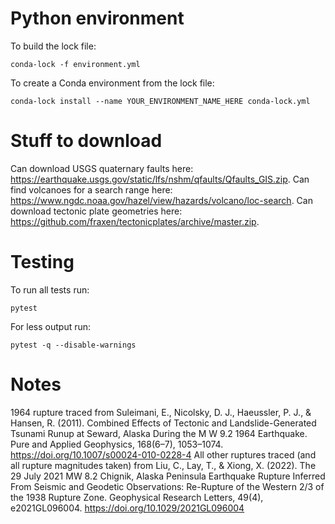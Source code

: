 # Python environment  #

To build the lock file:
```
conda-lock -f environment.yml
```
To create a Conda environment from the lock file:
```
conda-lock install --name YOUR_ENVIRONMENT_NAME_HERE conda-lock.yml
```

# Stuff to download #

Can download USGS quaternary faults here: <https://earthquake.usgs.gov/static/lfs/nshm/qfaults/Qfaults_GIS.zip>.
Can find volcanoes for a search range here: <https://www.ngdc.noaa.gov/hazel/view/hazards/volcano/loc-search>.
Can download tectonic plate geometries here: <https://github.com/fraxen/tectonicplates/archive/master.zip>.

# Testing #

To run all tests run:
```
pytest
```

For less output run:
```
pytest -q --disable-warnings
```

# Notes #

1964 rupture traced from Suleimani, E., Nicolsky, D. J., Haeussler, P. J., & Hansen, R. (2011). Combined Effects of Tectonic and Landslide-Generated Tsunami Runup at Seward, Alaska During the M W 9.2 1964 Earthquake. Pure and Applied Geophysics, 168(6–7), 1053–1074. https://doi.org/10.1007/s00024-010-0228-4
All other ruptures traced (and all rupture magnitudes taken) from Liu, C., Lay, T., & Xiong, X. (2022). The 29 July 2021 MW 8.2 Chignik, Alaska Peninsula Earthquake Rupture Inferred From Seismic and Geodetic Observations: Re-Rupture of the Western 2/3 of the 1938 Rupture Zone. Geophysical Research Letters, 49(4), e2021GL096004. https://doi.org/10.1029/2021GL096004
